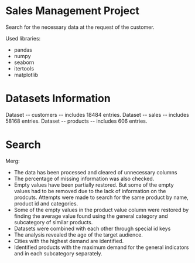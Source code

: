 # Sales Management Project

Search for the necessary data at the request of the customer.

Used libraries:
  - pandas
  - numpy
  - seaborn
  - itertools
  - matplotlib

# Datasets Information

Dataset -- customers -- includes 18484 entries.
Dataset -- sales -- includes 58168 entries.
Dataset -- products -- includes 606 entries.

# Search

Merg:
  - The data has been processed and cleared of unnecessary columns
  - The percentage of missing information was also checked.
  - Empty values have been partially restored. But some of the empty values had to be removed due to the lack of information on the prodcuts. Attempts were made to search for the same product by name, product id and categories.
  - Some of the empty values in the product value column were restored by finding the average value found using the general category and subcategory of similar products.
  - Datasets were combined with each other through special id keys
  - The analysis revealed the age of the target audience.
  - Cities with the highest demand are identified.
  - Identified products with the maximum demand for the general indicators and in each subcategory separately.

